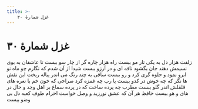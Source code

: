 ```yaml
---
title: >-
    غزل شمارهٔ ۳۰
---
```

# غزل شمارهٔ ۳۰

زلفت هزار دل به یکی تار مو ببست
راه هزار چاره گر از چار سو ببست
تا عاشقان به بوی نسیمش دهند جان
بگشود نافه ای و در آرزو ببست
شیدا از آن شدم که نگارم چو ماه نو
ابرو نمود و جلوه گری کرد و رو ببست
ساقی به چند رنگ می اندر پیاله ریخت
این نقش ها نگر که چه خوش در کدو ببست
یا رب چه غمزه کرد صراحی که خون خم
با نعره های قلقلش اندر گلو ببست
مطرب چه پرده ساخت که در پرده سماع
بر اهل وجد و حال در های و هو ببست
حافظ هر آن که عشق نورزید و وصل خواست
احرام طوف کعبه دل بی وضو ببست

